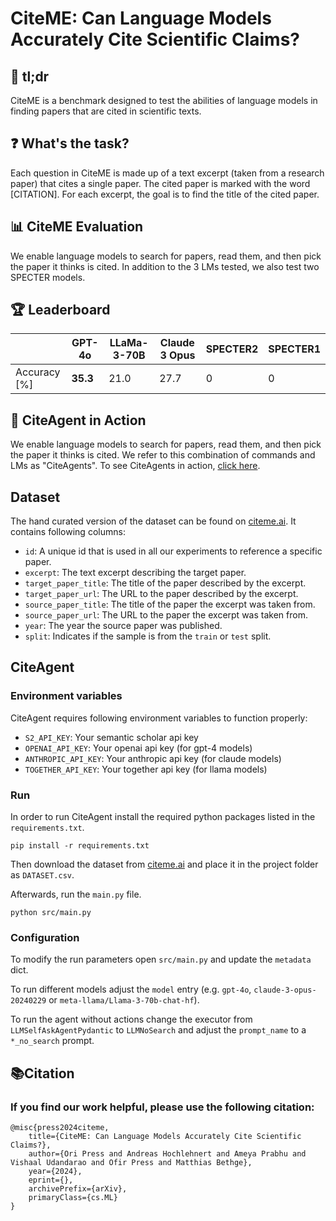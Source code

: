 # CiteME: Can Language Models Accurately Cite Scientific Claims?


## 📝 tl;dr
CiteME is a benchmark designed to test the abilities of language models in finding papers that are cited in scientific texts.

## ❓ What's the task?
Each question in CiteME is made up of a text excerpt (taken from a research paper) that cites a single paper. The cited paper is marked with the word [CITATION]. For each excerpt, the goal is to find the title of the cited paper.

## 📊 CiteME Evaluation
We enable language models to search for papers, read them, and then pick the paper it thinks is cited. In addition to the 3 LMs tested, we also test two SPECTER models.

## 🏆 Leaderboard
|           | GPT-4o | LLaMa-3-70B | Claude 3 Opus | SPECTER2 | SPECTER1 |
|-----------|--------|-------------|---------------|----------|----------|
| Accuracy [%] | **35.3** | 21.0 | 27.7 | 0 | 0 |

## 🚀 CiteAgent in Action
We enable language models to search for papers, read them, and then pick the paper it thinks is cited. We refer to this combination of commands and LMs as "CiteAgents". To see CiteAgents in action, [click here](https://www.citeme.ai/trajectories.html).



## Dataset

The hand curated version of the dataset can be found on [citeme.ai](https://www.citeme.ai).
It contains following columns:
- `id`: A unique id that is used in all our experiments to reference a specific paper.
- `excerpt`: The text excerpt describing the target paper.
- `target_paper_title`: The title of the paper described by the excerpt.
- `target_paper_url`: The URL to the paper described by the excerpt.
- `source_paper_title`: The title of the paper the excerpt was taken from.
- `source_paper_url`: The URL to the paper the excerpt was taken from.
- `year`: The year the source paper was published.
- `split`: Indicates if the sample is from the `train` or `test` split.

## CiteAgent

### Environment variables

CiteAgent requires following environment variables to function properly:
- `S2_API_KEY`: Your semantic scholar api key
- `OPENAI_API_KEY`: Your openai api key (for gpt-4 models)
- `ANTHROPIC_API_KEY`: Your anthropic api key (for claude models)
- `TOGETHER_API_KEY`: Your together api key (for llama models)

### Run
In order to run CiteAgent install the required python packages listed in the `requirements.txt`.
```
pip install -r requirements.txt
```

Then download the dataset from [citeme.ai](https://www.citeme.ai) and place it in the project folder as `DATASET.csv`.

Afterwards, run the `main.py` file.
```
python src/main.py
```

### Configuration

To modify the run parameters open `src/main.py` and update the `metadata` dict.

To run different models adjust the `model` entry (e.g. `gpt-4o`, `claude-3-opus-20240229` or `meta-llama/Llama-3-70b-chat-hf`).

To run the agent without actions change the executor from `LLMSelfAskAgentPydantic` to `LLMNoSearch` and adjust the `prompt_name` to a `*_no_search` prompt.



## 📚Citation
### If you find our work helpful, please use the following citation:
```
@misc{press2024citeme,
    title={CiteME: Can Language Models Accurately Cite Scientific Claims?},
    author={Ori Press and Andreas Hochlehnert and Ameya Prabhu and Vishaal Udandarao and Ofir Press and Matthias Bethge},
    year={2024},
    eprint={},
    archivePrefix={arXiv},
    primaryClass={cs.ML}
}
```
